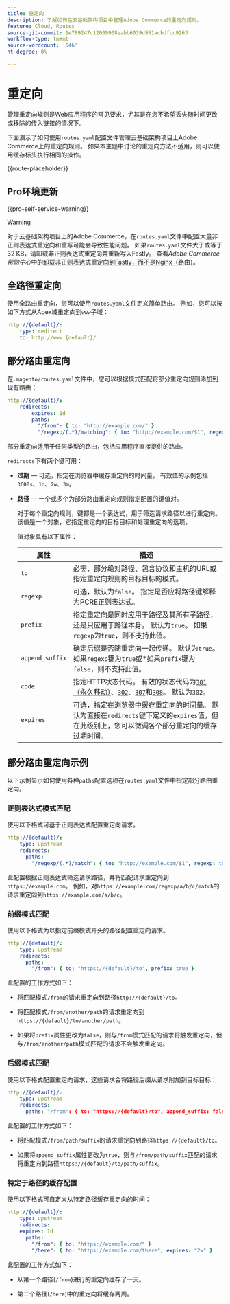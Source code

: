 ```yaml
---
title: 重定向
description: 了解如何在云基础架构项目中管理Adobe Commerce的重定向规则。
feature: Cloud, Routes
source-git-commit: 1e789247c12009908eabb6039d951acbdfcc9263
workflow-type: tm+mt
source-wordcount: '646'
ht-degree: 0%

---
```


# 重定向

管理重定向规则是Web应用程序的常见要求，尤其是在您不希望丢失随时间更改或移除的传入链接的情况下。

下面演示了如何使用`routes.yaml`配置文件管理云基础架构项目上Adobe Commerce上的重定向规则。 如果本主题中讨论的重定向方法不适用，则可以使用缓存标头执行相同的操作。

{{route-placeholder}}

## Pro环境更新

{{pro-self-service-warning}}

>[!WARNING]
>
>对于云基础架构项目上的Adobe Commerce，在`routes.yaml`文件中配置大量非正则表达式重定向和重写可能会导致性能问题。 如果`routes.yaml`文件大于或等于32 KB，请卸载非正则表达式重定向并重新写入Fastly。 查看&#x200B;_Adobe Commerce帮助中心_&#x200B;中的[卸载非正则表达式重定向到Fastly，而不是Nginx（路由）](https://experienceleague.adobe.com/docs/commerce-knowledge-base/kb/troubleshooting/miscellaneous/offload-non-regex-redirects-to-fastly-instead-of-nginx-routes.html?lang=zh-Hans)。

## 全路径重定向

使用全路由重定向，您可以使用`routes.yaml`文件定义简单路由。 例如，您可以按如下方式从Apex域重定向到`www`子域：

```yaml
http://{default}/:
    type: redirect
    to: http://www.{default}/
```

## 部分路由重定向

在`.magento/routes.yaml`文件中，您可以根据模式匹配将部分重定向规则添加到现有路由：

```yaml
http://{default}/:
    redirects:
        expires: 1d
        paths:
          "/from": { to: "http://example.com/" }
          "/regexp/(.*)/matching": { to: "http://example.com/$1", regexp: true }
```

部分重定向适用于任何类型的路由，包括应用程序直接提供的路由。

`redirects`下有两个键可用：

- **过期** — 可选，指定在浏览器中缓存重定向的时间量。 有效值的示例包括`3600s`、`1d`、`2w`、`3m`。

- **路径** — 一个或多个为部分路由重定向规则指定配置的键值对。

  对于每个重定向规则，键都是一个表达式，用于筛选请求路径以进行重定向。 该值是一个对象，它指定重定向的目标目标和处理重定向的选项。

  值对象具有以下属性：

  | 属性 | 描述 |
  | ---------- | ----------- |
  | `to` | 必需，部分绝对路径、包含协议和主机的URL或指定重定向规则的目标目标的模式。 |
  | `regexp` | 可选，默认为`false`。 指定是否应将路径键解释为PCRE正则表达式。 |
  | `prefix` | 指定重定向是同时应用于路径及其所有子路径，还是只应用于路径本身。 默认为`true`。 如果`regexp`为`true`，则不支持此值。 |
  | `append_suffix` | 确定后缀是否随重定向一起传递。 默认为`true`。 如果`regexp`键为`true`或*如果`prefix`键为`false`，则不支持此值。 |
  | `code` | 指定HTTP状态代码。 有效的状态代码为[`301` （永久移动）](https://www.w3.org/Protocols/rfc2616/rfc2616-sec10.html#sec10.3.2)、[`302`](https://www.w3.org/Protocols/rfc2616/rfc2616-sec10.html#sec10.3.3)、[`307`](https://www.w3.org/Protocols/rfc2616/rfc2616-sec10.html#sec10.3.8)和[`308`](https://www.rfc-editor.org/rfc/rfc7238)。 默认为`302`。 |
  | `expires` | 可选，指定在浏览器中缓存重定向的时间量。 默认为直接在`redirects`键下定义的`expires`值，但在此级别上，您可以微调各个部分重定向的缓存过期时间。 |

## 部分路由重定向示例

以下示例显示如何使用各种`paths`配置选项在`routes.yaml`文件中指定部分路由重定向。

### 正则表达式模式匹配

使用以下格式可基于正则表达式配置重定向请求。

```yaml
http://{default}/:
    type: upstream
    redirects:
      paths:
        "/regexp/(.*)/match": { to: "http://example.com/$1", regexp: true }
```

此配置根据正则表达式筛选请求路径，并将匹配请求重定向到`https://example.com`。 例如，对`https://example.com/regexp/a/b/c/match`的请求重定向到`https://example.com/a/b/c`。

### 前缀模式匹配

使用以下格式为以指定前缀模式开头的路径配置重定向请求。

```yaml
http://{default}/:
    type: upstream
    redirects:
      paths:
        "/from": { to: "https://{default}/to", prefix: true }
```

此配置的工作方式如下：

- 将匹配模式`/from`的请求重定向到路径`http://{default}/to`。

- 将匹配模式`/from/another/path`的请求重定向到`https://{default}/to/another/path`。

- 如果将`prefix`属性更改为`false`，则与`/from`模式匹配的请求将触发重定向，但与`/from/another/path`模式匹配的请求不会触发重定向。

### 后缀模式匹配

使用以下格式配置重定向请求，这些请求会将路径后缀从请求附加到目标目标：

```yaml
http://{default}/:
    type: upstream
    redirects:
      paths: "/from": { to: "https://{default}/to", append_suffix: false }
```

此配置的工作方式如下：

- 将匹配模式`/from/path/suffix`的请求重定向到路径`https://{default}/to`。

- 如果将`append_suffix`属性更改为`true`，则与`/from/path/suffix`匹配的请求将重定向到路径`https://{default}/to/path/suffix`。

### 特定于路径的缓存配置

使用以下格式可自定义从特定路径缓存重定向的时间：

```yaml
http://{default}/:
    type: upstream
    redirects:
    expires: 1d
      paths:
        "/from": { to: "https://example.com/" }
        "/here": { to: "https://example.com/there", expires: "2w" }
```

此配置的工作方式如下：

- 从第一个路径(`/from`)进行的重定向缓存了一天。

- 第二个路径(`/here`)中的重定向将缓存两周。
